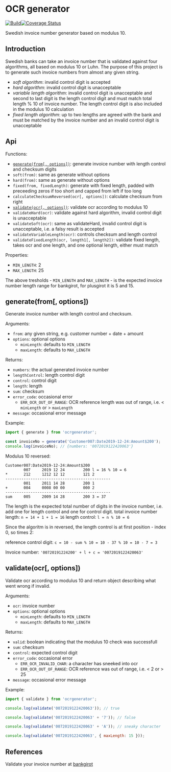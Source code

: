 # OCR generator

[![Build](https://github.com/zerodep/ocrgenerator/actions/workflows/build.yaml/badge.svg)](https://github.com/zerodep/ocrgenerator/actions/workflows/build.yaml)[![Coverage Status](https://coveralls.io/repos/github/zerodep/ocrgenerator/badge.svg?branch=master)](https://coveralls.io/github/zerodep/ocrgenerator?branch=master)

Swedish invoice number generator based on modulus 10.

## Introduction

Swedish banks can take an invoice number that is validated against four algorithms, all based on modulus 10 or Luhn. The purpose of this project is to generate such invoice numbers from almost any given string.

- _soft algorithm_: invalid control digit is accepted
- _hard algorithm_: invalid control digit is unacceptable
- _variable length algorithm_: invalid control digit is unacceptable and second to last digit is the length control digit and must match total length % 10 of invoice number. The length control digit is also included in the modulus 10 calculation
- _fixed length algorithm_: up to two lengths are agreed with the bank and must be matched by the invoice number and an invalid control digit is unacceptable

## Api

Functions:

- [`generate(from[, options])`](#generatefrom-options): generate invoice number with length control and checksum digits
- `soft(from)`: same as generate without options
- `hard(from)`: same as generate without options
- `fixed(from, fixedLength)`: generate with fixed length, padded with preceeding zeros if too short and capped from left if too long
- `calculateChecksumReversed(ocr[, options])`: calculate checksum from right
- [`validate(ocr[, options])`](#validateocr-options): validate ocr according to modulus 10
- `validateHard(ocr)`: validate against hard algorithm, invalid control digit is unacceptable
- `validateSoft(ocr)`: same as validateHard, invalid control digit is unacceptable, i.e. a falsy result is accepted
- `validateVariableLength(ocr)`: controls checksum and length control
- `validateFixedLength(ocr, length1[, length2])`: validate fixed length, takes ocr and one length, and one optional length, either must match

Properties:

- `MIN_LENGTH`: 2
- `MAX_LENGTH`: 25

The above tresholds - `MIN_LENGTH` and `MAX_LENGTH` - is the expected invoice number length range for bankgirot, for plusgirot it is 5 and 15.

## generate(from[, options])

Generate invoice number with length control and checksum.

Arguments:

- `from`: any given string, e.g. customer number + date + amount
- `options`: optional options
  - `minLength`: defaults to `MIN_LENGTH`
  - `maxLength`: defaults to `MAX_LENGTH`

Returns:

- `numbers`: the actual generated invoice number
- `lengthControl`: length control digit
- `control`: control digit
- `length`: length
- `sum`: checksum
- `error_code`: occasional error
  - `ERR_OCR_OUT_OF_RANGE`: OCR reference length was out of range, i.e. < `minLength` or > `maxLength`
- `message`: occasional error message

Example:

```javascript
import { generate } from 'ocrgenerator';

const invoiceNo = generate('Customer007:Date2019-12-24:Amount$200');
console.log(invoiceNo); // {numbers: '0072019122420063'}
```

Modulus 10 reversed:

```
Customer007:Date2019-12-24:Amount$200
        007     2019 12 24        200 l = 16 % 10 = 6
*       212     1212 12 12        121 2
----------------------------------------------
        001     2011 14 28        200 1
+       004     0008 00 00        000 2
----------------------------------------------
sum     005     2009 14 28        200 3 = 37
```

The length is the expected total number of digits in the invoice number, i.e. add one for length control and one for control digit.
total invoice number length: `n = 14 + 1 + 1 = 16`
length control: `l = n % 10 = 6`

Since the algoritm is in reversed, the length control is at first position - index 0, so times 2:

reference control digit: `c = 10 - sum % 10 = 10 - 37 % 10 = 10 - 7 = 3`

Invoice number: `'00720191224200' + l + c = '0072019122420063'`

## validate(ocr[, options])

Validate ocr according to modulus 10 and return object describing what went wrong if invalid.

Arguments:

- `ocr`: invoice number
- `options`: optional options
  - `minLength`: defaults to `MIN_LENGTH`
  - `maxLength`: defaults to `MAX_LENGTH`

Returns:

- `valid`: boolean indicating that the modulus 10 check was successfull
- `sum`: checksum
- `control`: expected control digit
- `error_code`: occasional error
  - `ERR_OCR_INVALID_CHAR`: a character has sneeked into ocr
  - `ERR_OCR_OUT_OF_RANGE`: OCR reference was out of range, i.e. < 2 or > 25
- `message`: occasional error message

Example:

```javascript
import { validate } from 'ocrgenerator';

console.log(validate('0072019122420063')); // true

console.log(validate('0072019122420063' + '7')); // false

console.log(validate('0072019122420063' + 'A')); // sneaky character

console.log(validate('0072019122420063', { maxLength: 15 }));
```

## References

Validate your invoice number at [bankgirot](https://www.bankgirot.se/tjanster/inbetalningar/bankgiro-inbetalningar/ocr-referenskontroll/)
